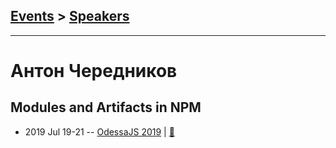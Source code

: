 ## [Events](../README.md) > [Speakers](../speakers.md)
---

# Антон Чередников

## Modules and Artifacts in NPM
- 2019 Jul 19-21 -- [OdessaJS 2019](https://www.youtube.com/watch?v=mNhOknS1HFQ)  | [:notebook:](https://www.slideshare.net/OdessaJSConf/modules-and-artifacts-in-npm-by-anton-cherednikov)  
